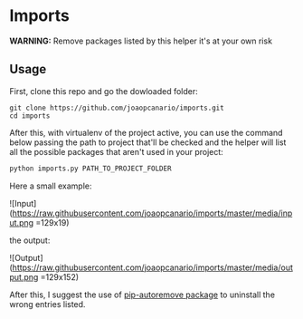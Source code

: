 # Imports

__WARNING:__ Remove packages listed by this helper it's at your own risk

## Usage

First, clone this repo and go the dowloaded folder:

```console
git clone https://github.com/joaopcanario/imports.git
cd imports
```

After this, with virtualenv of the project active, you can use the command below passing the path to project that'll be checked and the helper will list all the possible packages that aren't used in your project:

```python
python imports.py PATH_TO_PROJECT_FOLDER
```

Here a small example:

![Input](https://raw.githubusercontent.com/joaopcanario/imports/master/media/input.png =129x19)

the output:

![Output](https://raw.githubusercontent.com/joaopcanario/imports/master/media/output.png =129x152)


After this, I suggest the use of [pip-autoremove package](https://github.com/invl/pip-autoremove) to uninstall the wrong entries listed.
